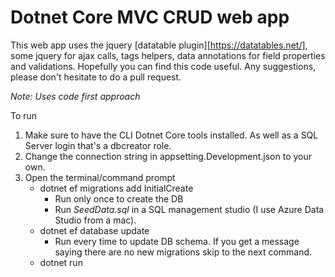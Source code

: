 # Dotnet Core MVC CRUD web app

This web app uses the jquery [datatable plugin][https://datatables.net/], some jquery for ajax calls, tags helpers, data annotations 
for field properties and validations. Hopefully you can find this code useful. Any suggestions, please don't hesitate to do a pull 
request.

*Note: Uses code first approach*

To run

1. Make sure to have the CLI Dotnet Core tools installed. As well as a SQL Server login that's a dbcreator role.
2.	Change the connection string in appsetting.Development.json to your own.
3.	Open the terminal/command prompt
	*	dotnet ef migrations add InitialCreate
		* Run only once to create the DB
		* Run *SeedData.sql* in a SQL management studio (I use Azure Data Studio from a mac).
	*	dotnet ef database update
		* Run every time to update DB schema. If you get a message saying there are no new migrations
	      skip to the next command.
	*	dotnet run
